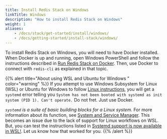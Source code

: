 ```yaml
---
title: Install Redis Stack on Windows
linkTitle: Windows
description: "How to install Redis Stack on Windows"
weight: 1
aliases: 
    - /docs/stack/get-started/install/windows/
    - /docs/getting-started/install-stack/windows/
---
```


To install Redis Stack on Windows, you will need to have Docker installed. When Docker is up and running, open Windows PowerShell and follow the instructions described in [Run Redis Stack on Docker](/docs/getting-started/install-stack/docker/). Then, use Docker to connect with `redis-cli` as explained in that topic.

{{% alert title="About using WSL and Ubuntu for Windows " color="warning" %}}
If you attempt to use Windows Subsystem for Linux (WSL) or Ubuntu for Windows to follow [Linux instructions](/docs/getting-started/install-stack/linux), you will get a `systemd` error telling you `System has not been booted with systemd as init system (PID 1). Can't operate.` Do not fret. Just use Docker. 

_`systemd` is a suite of basic building blocks for a Linux system._ For more information about its function, see [System and Service Manager](https://systemd.io/). This becomes an issue due to the lack of support for Linux workflows on WSL. But, you can test the instructions listed in [Systemd support is now available in WSL!](https://devblogs.microsoft.com/commandline/systemd-support-is-now-available-in-wsl/). Let us know how that worked for you. 
{{% /alert %}}

